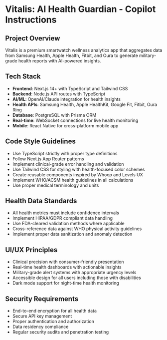 # Vitalis: AI Health Guardian - Copilot Instructions

<!-- Use this file to provide workspace-specific custom instructions to Copilot. For more details, visit https://code.visualstudio.com/docs/copilot/copilot-customization#_use-a-githubcopilotinstructionsmd-file -->

## Project Overview
Vitalis is a premium smartwatch wellness analytics app that aggregates data from Samsung Health, Apple Health, Fitbit, and Oura to generate military-grade health reports with AI-powered insights.

## Tech Stack
- **Frontend**: Next.js 14+ with TypeScript and Tailwind CSS
- **Backend**: Node.js API routes with TypeScript
- **AI/ML**: OpenAI/Claude integration for health insights
- **Health APIs**: Samsung Health, Apple HealthKit, Google Fit, Fitbit, Oura Ring
- **Database**: PostgreSQL with Prisma ORM
- **Real-time**: WebSocket connections for live health monitoring
- **Mobile**: React Native for cross-platform mobile app

## Code Style Guidelines
- Use TypeScript strictly with proper type definitions
- Follow Next.js App Router patterns
- Implement clinical-grade error handling and validation
- Use Tailwind CSS for styling with health-focused color schemes
- Create reusable components inspired by Whoop and Levels UX
- Implement WHO/ACSM health guidelines in all calculations
- Use proper medical terminology and units

## Health Data Standards
- All health metrics must include confidence intervals
- Implement HIPAA/GDPR compliant data handling
- Use FDA-cleared validation methods where applicable
- Cross-reference data against WHO physical activity guidelines
- Implement proper data sanitization and anomaly detection

## UI/UX Principles
- Clinical precision with consumer-friendly presentation
- Real-time health dashboards with actionable insights
- Military-grade alert systems with appropriate urgency levels
- Accessible design for all users including those with disabilities
- Dark mode support for night-time health monitoring

## Security Requirements
- End-to-end encryption for all health data
- Secure API key management
- Proper authentication and authorization
- Data residency compliance
- Regular security audits and penetration testing
